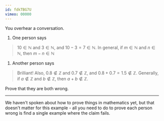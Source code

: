 ```yaml
---
id: fdkTBG7U
vimeo: 00000
---
```


You overhear a conversation.

 1. One person says
 > $10 \in \mathbb{N}$ and $3 \in \mathbb{N}$, and $10 - 3 = 7 \in \mathbb{N}$. In general, if $m \in \mathbb{N}$ and $n \in \mathbb{N}$, then $m - n \in \mathbb{N}$

 1. Another person says
 > Brilliant! Also, $0.8 \notin \mathbb{Z}$ and $0.7 \notin \mathbb{Z}$, and $0.8 + 0.7 = 1.5 \notin \mathbb{Z}$. Generally, if $a \notin \mathbb{Z}$ and $b \notin \mathbb{Z}$, then $a + b \notin \mathbb{Z}$.

Prove that they are both wrong.

---

We haven't spoken about how to prove things in mathematics yet, but that doesn't matter for this example - all you need to do to prove each person wrong is find a single example where the claim fails.
